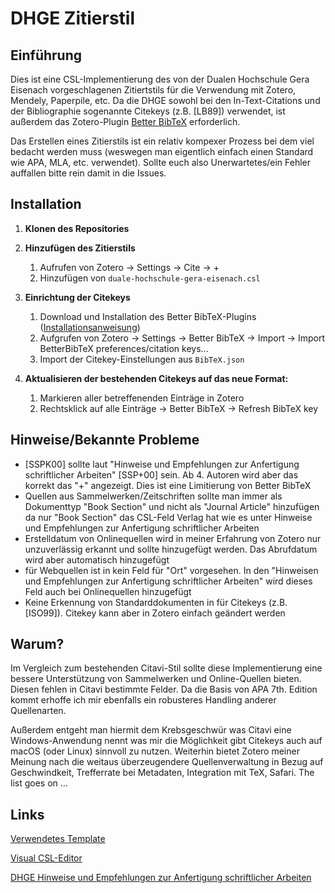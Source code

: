 # DHGE Zitierstil

## Einführung

Dies ist eine CSL-Implementierung des von der Dualen Hochschule Gera Eisenach vorgeschlagenen Zitiertstils für die Verwendung mit Zotero, Mendely, Paperpile, etc. Da die DHGE sowohl bei den In-Text-Citations und der Bibliographie sogenannte Citekeys (z.B. [LB89]) verwendet, ist außerdem das Zotero-Plugin [Better BibTeX](https://retorque.re/zotero-better-bibtex/) erforderlich.

Das Erstellen eines Zitierstils ist ein relativ kompexer Prozess bei dem viel bedacht werden muss (weswegen man eigentlich einfach einen Standard wie APA, MLA, etc. verwendet). Sollte euch also Unerwartetes/ein Fehler auffallen bitte rein damit in die Issues.

## Installation

1. **Klonen des Repositories**
2. **Hinzufügen des Zitierstils**
   1. Aufrufen von Zotero → Settings → Cite → +
   2. Hinzufügen von `duale-hochschule-gera-eisenach.csl`


3. **Einrichtung der Citekeys**
   1. Download und Installation des Better BibTeX-Plugins ([Installationsanweisung](https://retorque.re/zotero-better-bibtex/installation/index.html))
   2. Aufgrufen von Zotero → Settings →  Better BibTeX  → Import → Import BetterBibTeX preferences/citation keys...
   3. Import der Citekey-Einstellungen aus `BibTeX.json`


1. **Aktualisieren der bestehenden Citekeys auf das neue Format:**
   1. Markieren aller betreffenenden Einträge in Zotero
   2. Rechtsklick auf alle Einträge → Better BibTeX → Refresh BibTeX key

## Hinweise/Bekannte Probleme

- [SSPK00] sollte laut "Hinweise und Empfehlungen zur Anfertigung schriftlicher Arbeiten" [SSP+00] sein. Ab 4. Autoren wird aber das korrekt das "+" angezeigt. Dies ist eine Limitierung von Better BibTeX
- Quellen aus Sammelwerken/Zeitschriften sollte man immer als Dokumenttyp "Book Section" und nicht als "Journal Article" hinzufügen da nur "Book Section" das CSL-Feld Verlag hat wie es unter Hinweise und Empfehlungen zur Anfertigung schriftlicher Arbeiten
- Erstelldatum von Onlinequellen wird in meiner Erfahrung von Zotero nur unzuverlässig erkannt und sollte hinzugefügt werden. Das Abrufdatum wird aber automatisch hinzugefügt
- für Webquellen ist in kein Feld für "Ort" vorgesehen. In den "Hinweisen und Empfehlungen zur Anfertigung schriftlicher Arbeiten" wird dieses Feld auch bei Onlinequellen hinzugefügt
- Keine Erkennung von Standarddokumenten in für Citekeys (z.B. [ISO99]). Citekey kann aber in Zotero einfach geändert werden

## Warum?

Im Vergleich zum bestehenden Citavi-Stil sollte diese Implementierung eine bessere Unterstützung von Sammelwerken und Online-Quellen bieten. Diesen fehlen in Citavi bestimmte Felder. Da die Basis von APA 7th. Edition kommt erhoffe ich mir ebenfalls ein robusteres Handling anderer Quellenarten.

Außerdem entgeht man hiermit dem Krebsgeschwür was Citavi eine Windows-Anwendung nennt was mir die Möglichkeit gibt Citekeys auch auf macOS (oder Linux) sinnvoll zu nutzen. Weiterhin bietet Zotero meiner Meinung nach die weitaus überzeugendere Quellenverwaltung in Bezug auf Geschwindkeit, Trefferrate bei Metadaten, Integration mit TeX, Safari. The list goes on ...

## Links

[Verwendetes Template](http://www.zotero.org/styles/apa-6th-edition)

[Visual CSL-Editor](https://editor.citationstyles.org/visualEditor/)

[DHGE Hinweise und Empfehlungen zur Anfertigung schriftlicher Arbeiten](https://backstage.dhge.de/mod/resource/view.php?id=417)

